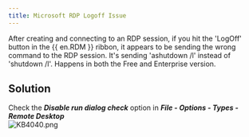 ```yaml
---
title: Microsoft RDP Logoff Issue
---
```

After creating and connecting to an RDP session, if you hit the &apos;LogOff&apos; button in the {{ en.RDM }} ribbon, it appears to be sending the wrong command to the RDP session. It&apos;s sending &apos;ashutdown /l&apos; instead of &apos;shutdown /l&apos;. Happens in both the Free and Enterprise version.  

## Solution
Check the ***Disable run dialog check*** option in ***File - Options - Types - Remote Desktop***  
![KB4040.png](/img/en/kb/KB4040.png)
